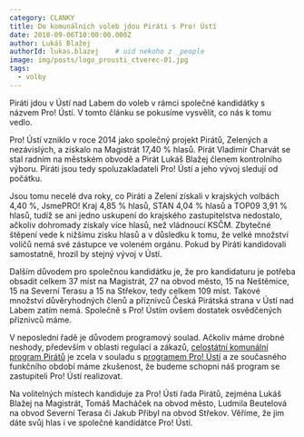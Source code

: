 ```yaml
---
category: CLANKY
title: Do komunálních voleb jdou Piráti s Pro! Ústí
date: 2018-09-06T10:00:00.000Z
author: Lukáš Blažej
authorId: lukas.blazej    # uid nekoho z _people
image: img/posts/logo_prousti_ctverec-01.jpg
tags:
  - volby
---
```


Piráti jdou v Ústí nad Labem do voleb v rámci společné kandidátky s názvem Pro! Ústí. V tomto článku se pokusíme vysvělit, co nás k tomu vedlo.

Pro! Ústí vzniklo v roce 2014 jako společný projekt Pirátů, Zelených a nezávislých, a získalo na Magistrát 17,40 % hlasů. Pirát Vladimír Charvát se stal radním na městském obvodě a Pirát Lukáš Blažej členem kontrolního výboru. Piráti jsou tedy spoluzakladateli Pro! Ústí a jeho vývoj sledují od počátku.

Jsou tomu necelé dva roky, co Piráti a Zelení získali v krajských volbách 4,40 %, JsmePRO! Kraj 4,85 % hlasů, STAN 4,04 % hlasů a TOP09 3,91 % hlasů, tudíž se ani jedno uskupení do krajského zastupitelstva nedostalo, ačkoliv dohromady získaly více hlasů, než vládnoucí KSČM. Zbytečné štěpení vede k nižšímu zisku hlasů a v důsledku k tomu, že velké množství voličů nemá své zástupce ve voleném orgánu. Pokud by Piráti kandidovali samostatně, hrozil by stejný vývoj v Ústí.

Dalším důvodem pro společnou kandidátku je, že pro kandidaturu je potřeba obsadit celkem 37 míst na Magistrát, 27 na obvod město, 15 na Neštěmice, 15 na Severní Terasu a 15 na Střekov, tedy celkem 109 míst. Takové množství důvěryhodných členů a příznivců Česká Pirátská strana v Ústí nad Labem zatím nemá. Společně s Pro! Ústím ovšem dostatek osvědčených příznivců máme.

V neposlední řadě je důvodem programový soulad. Ačkoliv máme drobné neshody, především v oblasti regulací a zákazů, [celostátní komunální program Pirátů](https://www.pirati.cz/assets/pdf/program_komunal_spolecny_2018.pdf) je zcela v souladu s [programem Pro! Ústí](http://www.planprousti.cz/) a ze současného funkčního období máme zkušenost, že budeme schopni náš program se zastupiteli Pro! Ústí realizovat.

Na volitelných místech kandiduje za Pro! Ústí řada Pirátů, zejména Lukáš Blažej na Magistrát, Tomáš Macháček na obvod město, Ludmila Beutelová na obvod Severní Terasa či Jakub Přibyl na obvod Střekov. Věříme, že jim dáte svůj hlas i ve společné kandidátce Pro! Ústí.
